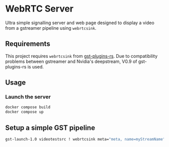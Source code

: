 # WebRTC Server

Ultra simple signalling server and web page designed to display a video from
a gstreamer pipeline using `webrtcsink`.

## Requirements

This project requires `webrtcsink` from [gst-plugins-rs](https://gitlab.freedesktop.org/gstreamer/gst-plugins-rs). Due to compatibility problems between gstreamer and Nvidia's deepstream, V0.9 of gst-plugins-rs is used.

## Usage

### Launch the server

```sh
docker compose build
docker compose up
```

## Setup a simple GST pipeline

```sh
gst-launch-1.0 videotestsrc ! webrtcsink meta="meta, name=myStreamName"
```




